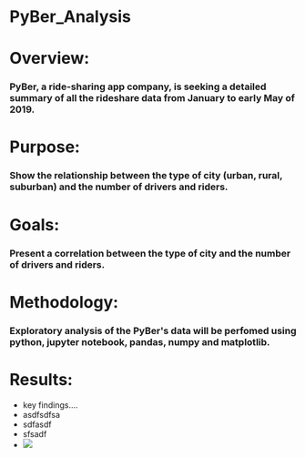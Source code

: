 # PyBer_Analysis

# Overview:
### PyBer, a ride-sharing app company, is seeking a detailed summary of all the rideshare data from January to early May of 2019.

# Purpose:
### Show the relationship between the type of city (urban, rural, suburban) and the number of drivers and riders.

# Goals:
### Present a correlation between the type of city and the number of drivers and riders.

# Methodology:
### Exploratory analysis of the PyBer's data will be perfomed using python, jupyter notebook, pandas, numpy and matplotlib.  

# Results:
- key findings....
- asdfsdfsa
- sdfasdf
- sfsadf
- ![](VBA_Challenge_AllStocks2017.png)

